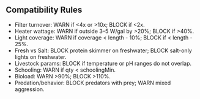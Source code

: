 ## Compatibility Rules

- Filter turnover: WARN if <4x or >10x; BLOCK if <2x.
- Heater wattage: WARN if outside 3–5 W/gal by >20%; BLOCK if >40%.
- Light coverage: WARN if coverage < length - 10%; BLOCK if < length - 25%.
- Fresh vs Salt: BLOCK protein skimmer on freshwater; BLOCK salt-only lights on freshwater.
- Livestock params: BLOCK if temperature or pH ranges do not overlap.
- Schooling: WARN if qty < schoolingMin.
- Bioload: WARN >90%; BLOCK >110%.
- Predation/behavior: BLOCK predators with prey; WARN mixed aggression.

